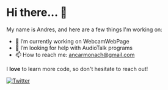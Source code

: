# Hi there... 👋

<!--# Hello World!-->



My name is Andres, and here are a few things I'm working on:

- 🔭 I’m currently working on WebcamWebPage
- 🤔 I’m looking for help with AudioTalk programs
- 📫 How to reach me: ancarmonach@gmail.com
<!--- Web Page creator
- Java programs
- New coding-->
I **love** to learn more code, so don't hesitate to reach out!

[![Twitter](https://img.shields.io/twitter/url?logo=Twitter&url=https%3A%2F%2Ftwitter.com%2FAndyCarmoX)](https://twitter.com/AndycarmoX)
<!--
**Andycarmo/Andycarmo** is a ✨ _special_ ✨ repository because its `README.md` (this file) appears on your GitHub profile.

Here are some ideas to get you started:

- 🔭 I’m currently working on ...
- 🌱 I’m currently learning ...
- 👯 I’m looking to collaborate on ...
- 🤔 I’m looking for help with ...
- 💬 Ask me about ...
- 📫 How to reach me: ...
- 😄 Pronouns: ...
- ⚡ Fun fact: ...
-->
